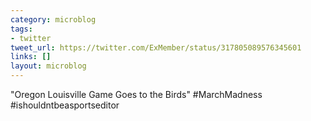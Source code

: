 ```yaml
---
category: microblog
tags:
- twitter
tweet_url: https://twitter.com/ExMember/status/317805089576345601
links: []
layout: microblog
---
```

"Oregon Louisville Game Goes to the Birds" #MarchMadness #ishouldntbeasportseditor
